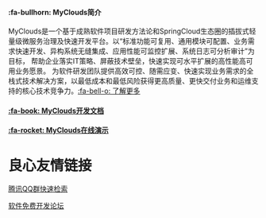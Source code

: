 #### :fa-bullhorn: MyClouds简介
MyClouds是一个基于成熟软件项目研发方法论和SpringCloud生态圈的插拔式轻量级微服务治理及快速开发平台。以“标准功能可复用、通用模块可配置、业务需求快速开发、异构系统无缝集成、应用性能可监控扩展、系统日志可分析审计”为目标， 帮助企业落实IT策略、屏蔽技术壁垒，快速实现可水平扩展的高性能高可用业务愿景。 为软件研发团队提供高效可控、随需应变、快速实现业务需求的全栈式技术解决方案，以最低成本和最低风险获得更高质量、更快交付业务和运维支持的核心技术竞争力。[:fa-bell-o: 了解更多](http://u.720life.cn/g/2e71d0f0a5c601172267ba20d3a43c6e14f3d305577be1839b4901d0ddb93a56492d0784b5bd39d088dc79e10d6ed2521224cfcadb61b285a1b028860bdfad7a51fb7e67b9b6de97a73fe66493bc5ed1e5df4c69220abcf27ceeb2a23bf0ff4c671658eabb4a3115242ef4296b32ab594d784c8b01022a48d986145dba37aab4) 

#### [:fa-book: MyClouds开发文档](http://u.720life.cn/g/2e71d0f0a5c601172267ba20d3a43c6e14f3d305577be1839b4901d0ddb93a5635761feabe406fe1e96d6b97066095ff77a008565e80ec2ded58bda0db8e9b0b) 

#### [:fa-rocket: MyClouds在线演示](http://u.720life.cn/g/dd0f74a42648661b40f30318f187901e4aad80e332e8004d72a9482500f32c3d) 


 # 良心友情链接

[腾讯QQ群快速检索](http://u.720life.cn/s/8cf73f7c)

[软件免费开发论坛](http://u.720life.cn/s/bbb01dc0)